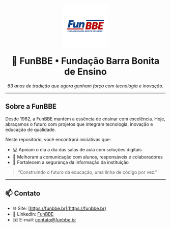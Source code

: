 <p align="center">
  <img src="/profile/Logo_FunBBE.png" alt="Logo FunBBE" width="140" style="margin-bottom: -20px; margin-top: 10;">
</p>

<h1 align="center">🦁 FunBBE • Fundação Barra Bonita de Ensino</h1>

<p align="center"><em>63 anos de tradição que agora ganham força com tecnologia e inovação.</em></p>

---

## Sobre a FunBBE

Desde 1962, a FunBBE mantém a essência de ensinar com excelência. Hoje, abraçamos o futuro com projetos que integram tecnologia, inovação e educação de qualidade.

Neste repositório, você encontrará iniciativas que:

- 💻 Apoiam o dia a dia das salas de aula com soluções digitais  
- 🤝 Melhoram a comunicação com alunos, responsáveis e colaboradores  
- 🔐 Fortalecem a segurança da informação da instituição  

> “Construindo o futuro da educação, uma linha de código por vez.”

---

## 📫 Contato

- 🌐 Site: [https://funbbe.br](https://funbbe.br)  
- 💼 LinkedIn: [FunBBE](https://br.linkedin.com/company/funbbe)  
- ✉️ E-mail: contato@funbbe.br
